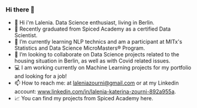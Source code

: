 ### Hi there 👋



- 🎥 Hi i'm Lalenia. Data Science enthusiast, living in Berlin.
- 🔭 Recently graduated from Spiced Academy as a certified Data Scientist.
- 🌱 I’m currently learning NLP technics and am a participant at MITx's Statistics and Data Science MicroMasters® Program.
- 👯 I’m looking to collaborate on Data Science projects related to the housing situation in Berlin, as well as with Covid related issues.
- 💻 I am working currently on Machine Learning projects for my portfolio and looking for a job!
- 📫 How to reach me: at laleniazourni@gmail.com or at my Linkedin account: www.linkedin.com/in/lalenia-katerina-zourni-892a955a.
- 📈 You can find my projects from Spiced Academy here.
